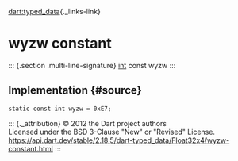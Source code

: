 [dart:typed\_data](../../dart-typed_data/dart-typed_data-library){._links-link}

wyzw constant
=============

::: {.section .multi-line-signature}
[int](../../dart-core/int-class) const wyzw
:::

Implementation {#source}
--------------

``` {.language-dart data-language="dart"}
static const int wyzw = 0xE7;
```

::: {._attribution}
© 2012 the Dart project authors\
Licensed under the BSD 3-Clause \"New\" or \"Revised\" License.\
<https://api.dart.dev/stable/2.18.5/dart-typed_data/Float32x4/wyzw-constant.html>
:::
